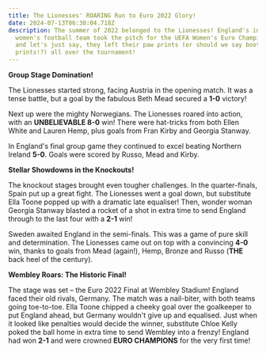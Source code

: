 ```yaml
---
title: The Lionesses' ROARING Run to Euro 2022 Glory!
date: 2024-07-13T06:30:04.718Z
description: The summer of 2022 belonged to the Lionesses! England's incredible
  women's football team took the pitch for the UEFA Women's Euro Championship,
  and let's just say, they left their paw prints (or should we say boot
  prints!?) all over the tournament!
---
```

**Group Stage Domination!**

The Lionesses started strong, facing Austria in the opening match. It was a tense battle, but a goal by the fabulous Beth Mead secured a **1-0** victory!

Next up were the mighty Norwegians. The Lionesses roared into action, with an **UNBELIEVABLE 8-0** win! There were hat-tricks from both Ellen White and Lauren Hemp, plus goals from Fran Kirby and Georgia Stanway.

In England's final group game they continued to excel beating Northern Ireland **5-0**. Goals were scored by Russo, Mead and Kirby.

**Stellar Showdowns in the Knockouts!**

The knockout stages brought even tougher challenges. In the quarter-finals, Spain put up a great fight. The Lionesses went a goal down, but substitute Ella Toone popped up with a dramatic late equaliser! Then, wonder woman Georgia Stanway blasted a rocket of a shot in extra time to send England through to the last four with a **2-1** win!

Sweden awaited England in the semi-finals. This was a game of pure skill and determination. The Lionesses came out on top with a convincing **4-0** win, thanks to goals from Mead (again!), Hemp, Bronze and Russo (**THE** back heel of the century).

**Wembley Roars: The Historic Final!**

The stage was set – the Euro 2022 Final at Wembley Stadium! England faced their old rivals, Germany. The match was a nail-biter, with both teams going toe-to-toe. Ella Toone chipped a cheeky goal over the goalkeeper to put England ahead, but Germany wouldn't give up and equalised. Just when it looked like penalties would decide the winner, substitute Chloe Kelly poked the ball home in extra time to send Wembley into a frenzy! England had won **2-1** and were crowned **EURO CHAMPIONS** for the very first time!